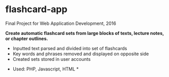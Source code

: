 # flashcard-app
Final Project for Web Application Development, 2016 

**Create automatic flashcard sets from large blocks of texts, lecture notes, or chapter outlines.**

- Inputted text parsed and divided into set of flashcards 
- Key words and phrases removed and displayed on opposite side 
- Created sets stored in user accounts 

* Used: PHP, Javascript, HTML *
